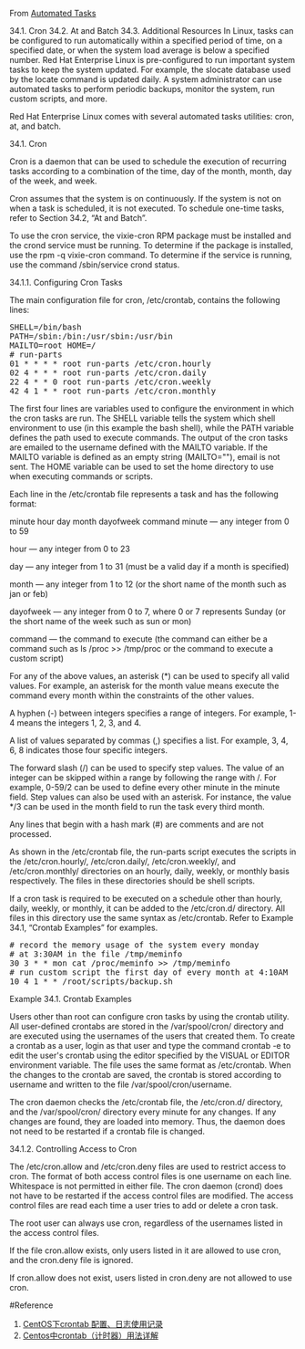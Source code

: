 From [Automated Tasks](https://www.centos.org/docs/5/html/Deployment_Guide-en-US/ch-autotasks.html)

34.1. Cron
34.2. At and Batch
34.3. Additional Resources
In Linux, tasks can be configured to run automatically within a specified period of time, on a specified date, or when the system load average is below a specified number. Red Hat Enterprise Linux is pre-configured to run important system tasks to keep the system updated. For example, the slocate database used by the locate command is updated daily. A system administrator can use automated tasks to perform periodic backups, monitor the system, run custom scripts, and more.

Red Hat Enterprise Linux comes with several automated tasks utilities: cron, at, and batch.

34.1. Cron

Cron is a daemon that can be used to schedule the execution of recurring tasks according to a combination of the time, day of the month, month, day of the week, and week.

Cron assumes that the system is on continuously. If the system is not on when a task is scheduled, it is not executed. To schedule one-time tasks, refer to Section 34.2, “At and Batch”.

To use the cron service, the vixie-cron RPM package must be installed and the crond service must be running. To determine if the package is installed, use the rpm -q vixie-cron command. To determine if the service is running, use the command /sbin/service crond status.

34.1.1. Configuring Cron Tasks

The main configuration file for cron, /etc/crontab, contains the following lines:
<pre>
SHELL=/bin/bash 
PATH=/sbin:/bin:/usr/sbin:/usr/bin 
MAILTO=root HOME=/  
# run-parts 
01 * * * * root run-parts /etc/cron.hourly 
02 4 * * * root run-parts /etc/cron.daily 
22 4 * * 0 root run-parts /etc/cron.weekly 
42 4 1 * * root run-parts /etc/cron.monthly
</pre>

The first four lines are variables used to configure the environment in which the cron tasks are run. The SHELL variable tells the system which shell environment to use (in this example the bash shell), while the PATH variable defines the path used to execute commands. The output of the cron tasks are emailed to the username defined with the MAILTO variable. If the MAILTO variable is defined as an empty string (MAILTO=""), email is not sent. The HOME variable can be used to set the home directory to use when executing commands or scripts.

Each line in the /etc/crontab file represents a task and has the following format:

minute   hour   day   month   dayofweek   command
minute — any integer from 0 to 59

hour — any integer from 0 to 23

day — any integer from 1 to 31 (must be a valid day if a month is specified)

month — any integer from 1 to 12 (or the short name of the month such as jan or feb)

dayofweek — any integer from 0 to 7, where 0 or 7 represents Sunday (or the short name of the week such as sun or mon)

command — the command to execute (the command can either be a command such as ls /proc >> /tmp/proc or the command to execute a custom script)

For any of the above values, an asterisk (*) can be used to specify all valid values. For example, an asterisk for the month value means execute the command every month within the constraints of the other values.

A hyphen (-) between integers specifies a range of integers. For example, 1-4 means the integers 1, 2, 3, and 4.

A list of values separated by commas (,) specifies a list. For example, 3, 4, 6, 8 indicates those four specific integers.

The forward slash (/) can be used to specify step values. The value of an integer can be skipped within a range by following the range with /<integer>. For example, 0-59/2 can be used to define every other minute in the minute field. Step values can also be used with an asterisk. For instance, the value */3 can be used in the month field to run the task every third month.

Any lines that begin with a hash mark (#) are comments and are not processed.

As shown in the /etc/crontab file, the run-parts script executes the scripts in the /etc/cron.hourly/, /etc/cron.daily/, /etc/cron.weekly/, and /etc/cron.monthly/ directories on an hourly, daily, weekly, or monthly basis respectively. The files in these directories should be shell scripts.

If a cron task is required to be executed on a schedule other than hourly, daily, weekly, or monthly, it can be added to the /etc/cron.d/ directory. All files in this directory use the same syntax as /etc/crontab. Refer to Example 34.1, “Crontab Examples” for examples.

<pre>
# record the memory usage of the system every monday
# at 3:30AM in the file /tmp/meminfo 
30 3 * * mon cat /proc/meminfo >> /tmp/meminfo 
# run custom script the first day of every month at 4:10AM 
10 4 1 * * /root/scripts/backup.sh
</pre>

Example 34.1. Crontab Examples

Users other than root can configure cron tasks by using the crontab utility. All user-defined crontabs are stored in the /var/spool/cron/ directory and are executed using the usernames of the users that created them. To create a crontab as a user, login as that user and type the command crontab -e to edit the user's crontab using the editor specified by the VISUAL or EDITOR environment variable. The file uses the same format as /etc/crontab. When the changes to the crontab are saved, the crontab is stored according to username and written to the file /var/spool/cron/username.

The cron daemon checks the /etc/crontab file, the /etc/cron.d/ directory, and the /var/spool/cron/ directory every minute for any changes. If any changes are found, they are loaded into memory. Thus, the daemon does not need to be restarted if a crontab file is changed.

34.1.2. Controlling Access to Cron

The /etc/cron.allow and /etc/cron.deny files are used to restrict access to cron. The format of both access control files is one username on each line. Whitespace is not permitted in either file. The cron daemon (crond) does not have to be restarted if the access control files are modified. The access control files are read each time a user tries to add or delete a cron task.

The root user can always use cron, regardless of the usernames listed in the access control files.

If the file cron.allow exists, only users listed in it are allowed to use cron, and the cron.deny file is ignored.

If cron.allow does not exist, users listed in cron.deny are not allowed to use cron.

#Reference
1. [CentOS下crontab 配置、日志使用记录](http://linux.it.net.cn/CentOS/operation/2016/0103/19553.html)
2. [Centos中crontab（计时器）用法详解](http://www.cnblogs.com/ccdc/archive/2012/06/01/2529471.html)